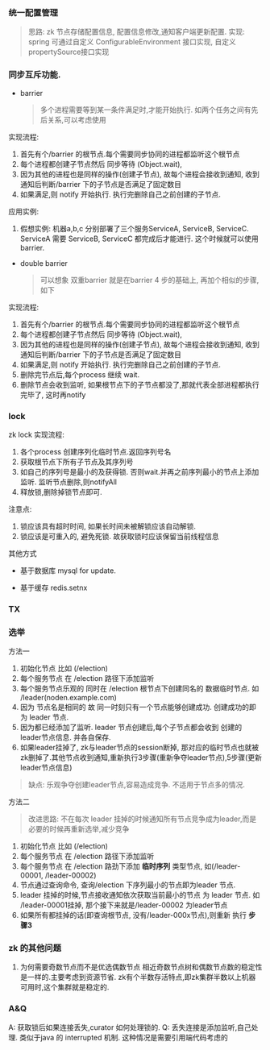 ###  统一配置管理

> 思路: zk 节点存储配置信息, 配置信息修改,通知客户端更新配置. 
> 实现: spring 可通过自定义 ConfigurableEnvironment 接口实现, 自定义propertySource接口实现

### 同步互斥功能. 

- barrier
   > 多个进程需要等到某一条件满足时,才能开始执行.  如两个任务之间有先后关系,可以考虑使用

实现流程:

1. 首先有个/barrier 的根节点.每个需要同步协同的进程都监听这个根节点
2. 每个进程都创建子节点然后 同步等待 (Object.wait), 
3. 因为其他的进程也是同样的操作(创建子节点), 故每个进程会接收到通知, 收到通知后判断/barrier 下的子节点是否满足了固定数目 
4. 如果满足,则 notify 开始执行. 执行完删除自己之前创建的子节点. 

应用实例:

1. 假想实例: 机器a,b,c 分别部署了三个服务ServiceA, ServiceB, ServiceC. ServiceA 需要 ServiceB, ServiceC 都完成后才能进行.
这个时候就可以使用 barrier.  

- double barrier
  
  > 可以想象 双重barrier 就是在barrier 4 步的基础上, 再加个相似的步骤,如下

实现流程: 

1. 首先有个/barrier 的根节点.每个需要同步协同的进程都监听这个根节点
2. 每个进程都创建子节点然后 同步等待 (Object.wait), 
3. 因为其他的进程也是同样的操作(创建子节点), 故每个进程会接收到通知, 收到通知后判断/barrier 下的子节点是否满足了固定数目 
4. 如果满足,则 notify 开始执行. 执行完删除自己之前创建的子节点. 
5. 删除完节点后,每个process 继续 wait. 
6. 删除节点会收到监听, 如果根节点下的子节点都没了,那就代表全部进程都执行完毕了, 这时再notify 

### lock

zk lock 实现流程:

1. 各个process 创建序列化临时节点.返回序列号名
2. 获取根节点下所有子节点及其序列号
3. 如自己的序列号是最小的及获得锁. 否则wait.并再之前序列最小的节点上添加监听. 监听节点删除,则notifyAll 
4. 释放锁,删除掉锁节点即可. 


注意点: 
1. 锁应该具有超时时间, 如果长时间未被解锁应该自动解锁.
2. 锁应该是可重入的, 避免死锁. 故获取锁时应该保留当前线程信息

其他方式

- 基于数据库
  mysql for update. 

- 基于缓存
  redis.setnx 



### TX 



### 选举
  
方法一

1. 初始化节点 比如 (/election) 
2. 每个服务节点 在 /election 路径下添加监听
3. 每个服务节点乐观的 同时在 /election 根节点下创建同名的 数据临时节点. 如 /leader(noden.example.com)
4. 因为 节点名是相同的 故 同一时刻只有一个节点能够创建成功. 创建成功的即为 leader 节点. 
5. 因为都已经添加了监听. leader 节点创建后,每个子节点都会收到 创建的 leader节点信息. 并各自保存.
6. 如果leader挂掉了, zk与leader节点的session断掉, 那对应的临时节点也就被zk删掉了.其他节点收到通知,重新执行3步骤(重新争夺leader节点),5步骤(更新leader节点信息)
> 缺点: 乐观争夺创建leader节点,容易造成竞争. 不适用于节点多的情况. 

方法二

> 改进思路: 不在每次 leader 挂掉的时候通知所有节点竞争成为leader,而是必要的时候再重新选举,减少竞争

1. 初始化节点 比如 (/election) 
2. 每个服务节点 在 /election 路径下添加监听
3. 每个服务节点 在 /election 路劲下添加 **临时序列** 类型节点, 如(/leader-00001, /leader-00002)
4. 节点通过查询命令, 查询/election 下序列最小的节点即为leader 节点. 
5. leader 挂掉的时候,节点接收通知依次获取当前最小的节点 为 leader 节点. 如 /leader-00001挂掉, 那个接下来就是/leader-00002 为leader节点
6. 如果所有都挂掉的话(即查询根节点, 没有/leader-000x节点),则重新 执行 **步骤3** 
   
### zk 的其他问题

1. 为何需要奇数节点而不是优选偶数节点
   相近奇数节点树和偶数节点数的稳定性是一样的.主要考虑到资源节省. zk有个半数存活特点,即zk集群半数以上机器可用时,这个集群就是稳定的.

### A&Q

A: 获取锁后如果连接丢失,curator 如何处理锁的. 
Q: 丢失连接是添加监听,自己处理. 类似于java 的 interrupted 机制. 这种情况是需要引用端代码考虑的

 